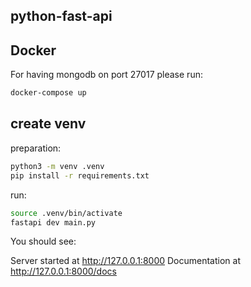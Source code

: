 ## python-fast-api


## Docker

For having mongodb on port 27017 please run:
```bash
docker-compose up
```

## create venv

preparation:
```bash
python3 -m venv .venv
pip install -r requirements.txt
```

run:
```bash
source .venv/bin/activate
fastapi dev main.py
```

You should see:

Server started at http://127.0.0.1:8000
Documentation at http://127.0.0.1:8000/docs

